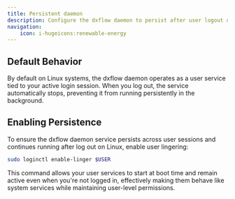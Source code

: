 ```yaml
---
title: Persistent daemon
description: Configure the dxflow daemon to persist after user logout using systemd user lingering
navigation:
    icon: i-hugeicons:renewable-energy
---
```


## Default Behavior

By default on Linux systems, the dxflow daemon operates as a user service tied to your active login session. When you log out, the service automatically stops, preventing it from running persistently in the background.

## Enabling Persistence

To ensure the dxflow daemon service persists across user sessions and continues running after log out on Linux, enable user lingering:

```bash
sudo loginctl enable-linger $USER
```

This command allows your user services to start at boot time and remain active even when you're not logged in, effectively making them behave like system services while maintaining user-level permissions.
